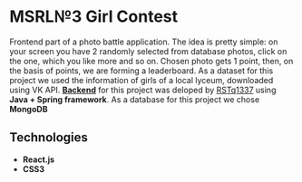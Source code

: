 # MSRL№3 Girl Contest 
  
  Frontend part of a photo battle application. The idea is pretty simple: on your screen you have 2 randomly selected from database photos, click on the one, which you like more and so on. Chosen photo gets 1 point, then, on the basis of points, we are forming a leaderboard. As a dataset for this project we used the information of girls of a local lyceum, downloaded using VK API. **[Backend](https://github.com/RSTq1337/battle)** for this project was deloped by [RSTq1337](https://github.com/RSTq1337) using **Java + Spring framework**. As a database for this project we chose **MongoDB**
  
## Technologies
  * **React.js**
  * **CSS3**

